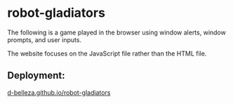 # robot-gladiators
The following is a game played in the browser using window alerts, window prompts, and user inputs.

The website focuses on the JavaScript file rather than the HTML file.

## Deployment:
[d-belleza.github.io/robot-gladiators](http://d-belleza.github.io/robot-gladiators)